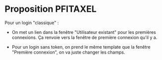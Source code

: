 # Proposition PFITAXEL

Pour un login "classique" :

* On met un lien dans la fenêtre "Utilisateur existant" pour les premières connexions. Ça renvoie vers la fenêtre de première connexion qu'il y a. 

* Pour un login sans token, on prend le même template que la fenêtre "Première connexion", on va juste changer les champs.